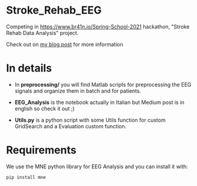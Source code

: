 # Stroke_Rehab_EEG
Competing in https://www.br41n.io/Spring-School-2021 hackathon, "Stroke Rehab Data Analysis" project.

Check out on [my blog post](https://pietro-sillano.github.io/2021-07-16-EEG_Analysis/) for more information

# In details
-  In **preprocessing/** you will find Matlab scripts for preprocessing the EEG signals and organize them in batch and for patients.

* **EEG_Analysis** is the notebook actually in Italian but Medium post is in english so check it out ;) 

* **Utils.py** is a python script with some Utils function for custom GridSearch and a Evaluation custom function.


# Requirements
We use the MNE python library for EEG Analysis and you can install it with:

`pip install mne`

